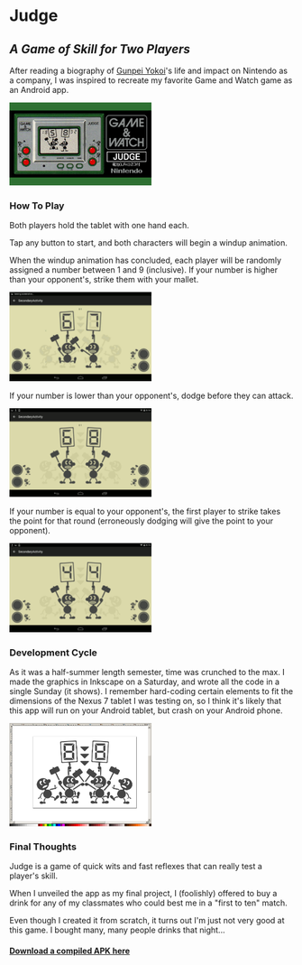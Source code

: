 # Judge
## _A Game of Skill for Two Players_

After reading a biography of <a href="https://en.wikipedia.org/wiki/Gunpei_Yokoi">Gunpei Yokoi</a>'s life and impact on Nintendo as a company, I was inspired to recreate my favorite Game and Watch game as an Android app.

<img src="https://github.com/hunterirving/Judge/blob/master/images/judgetestpic.png" height="50%" width="50%">

### How To Play
Both players hold the tablet with one hand each.

Tap any button to start, and both characters will begin a windup animation.

When the windup animation has concluded, each player will be randomly assigned a number between 1 and 9 (inclusive).
If your number is higher than your opponent's, strike them with your mallet.

<img src="https://github.com/hunterirving/Judge/blob/master/images/lowboop.gif" height="50%" width="50%">

If your number is lower than your opponent's, dodge before they can attack.

<img src="https://github.com/hunterirving/Judge/blob/master/images/dodgegif.gif" height="50%" width="50%">

If your number is equal to your opponent's, the first player to strike takes the point for that round (erroneously dodging will give the point to your opponent).

<img src="https://github.com/hunterirving/Judge/blob/master/images/tieboop.gif" height="50%" width="50%">

### Development Cycle
As it was a half-summer length semester, time was crunched to the max. I made the graphics in Inkscape on a Saturday, and wrote all the code in a single Sunday (it shows). I remember hard-coding certain elements to fit the dimensions of the Nexus 7 tablet I was testing on, so I think it's likely that this app will run on your Android tablet, but crash on your Android phone.

<img src="https://github.com/hunterirving/Judge/blob/master/images/judgesvg.png" height="50%" width="50%">

### Final Thoughts
Judge is a game of quick wits and fast reflexes that can really test a player's skill.

When I unveiled the app as my final project, I (foolishly) offered to buy a drink for any of my classmates who could best me in a "first to ten" match.

Even though I created it from scratch, it turns out I'm just not very good at this game.
I bought many, many people drinks that night...

#### <a href="https://drive.google.com/file/d/0B1fOxfGxRccTVEtaRXY5OElEdXc/view?usp=sharing">Download a compiled APK here</a>
